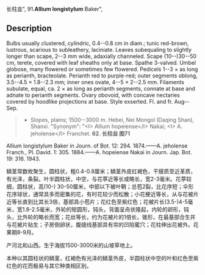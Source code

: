 长柱韭",
91.**Allium longistylum** Baker",

## Description
Bulbs usually clustered, cylindric, 0.4--0.8 cm in diam.; tunic red-brown, lustrous, scarious to subleathery, laciniate. Leaves subequaling to slightly longer than scape, 2--3 mm wide, adaxially channeled. Scape (10--)30--50 cm, terete, covered with leaf sheaths only at base. Spathe 3-valved. Umbel globose, many flowered or sometimes few flowered. Pedicels 1--3 × as long as perianth, bracteolate. Perianth red to purple-red; outer segments oblong, 3.5--4.5 × 1.8--2.3 mm; inner ones ovate, 4--5 × 2--2.5 mm. Filaments subulate, equal, ca. 2 × as long as perianth segments, connate at base and adnate to perianth segments. Ovary obovoid, with concave nectaries covered by hoodlike projections at base. Style exserted. Fl. and fr. Aug--Sep.

> * Slopes, plains; 1500--3000 m. Hebei, Nei Mongol (Daqing Shan), Shanxi.
  "Synonym": "&lt;I&gt; Allium hopeiense&lt;/I&gt; Nakai; &lt;I&gt; A. jeholense&lt;/I&gt; Franchet.
**62. 长柱韭 图71**

Allium longistylum Baker in Journ. of Bot. 12: 294. 1874.——A. jeholense Franch., Pl. David. 1: 305. 1884.——A. hopeiense Nakai in Journ. Jap. Bot. 19: 316. 1943.

鳞茎常数枚聚生，圆柱状，粗0.4-0.8厘米；鳞茎外皮红褐色，干膜质至近革质，有光泽，条裂。叶半圆柱状，中空，与花葶近等长或略长，宽2-3毫米。花葶较细，圆柱状，高(10-) 30-50厘米，中部以下被叶鞘；总苞2裂，比花序短；伞形花序球状，通常具多而密集的花，有时花较少而松散；小花梗近等长，从与花被片近等长直到比其长3倍，基部具小苞片；花红色至紫红色；花被片长(3.5-)4-5毫米，宽1.8-2.5毫米，外轮的矩圆形，钝头，背面呈舟状隆起，内轮的卵形，钝头，比外轮的略长而宽；花丝等长，约为花被片的1倍长，锥形，在最基部合生并与花被片贴生；子房倒卵状，腹缝线基部具有帘的凹陷蜜穴；花柱伸出花被外。花果期8-9月。

产河北和山西。生于海拔1500-3000米的山坡草地上。

本种以其圆柱状的鳞茎，红褐色有光泽的鳞茎外皮，半圆柱状中空的叶和红色至紫红色的花而极易与其它种类相区别。
